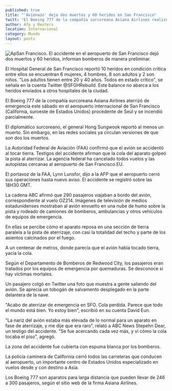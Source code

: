 ```yaml
---
published: true
title: "'Avionazo' deja dos muertos y 60 heridos en San Francisco"
twitt: "El Boeing 777 de la compañía surcoreana Asiana Airlines realizó un aterrizaje forzoso, se partió al tocar la pista y se incendió parcialmente"
author: Afp y Reuters
location: Internacional
category: Mundo
layout: posts
---
```


![Ap](http://i.imgur.com/w6kmnhGm.jpg)San Francisco. El accidente en el aeropuerto de San Francisco dejó dos muertos y 60 heridos, informan bomberos de manera preliminar.

El Hospital General de San Francisco reportó 10 heridos en condición crítica entre ellos se encuentran  6 mujeres, 4 hombres, 8 son adultos y 2 son niños. "Los adultos tienen entre 20 y 40 años. Todos en estado crítico", se señala en la cuenta Twitter @SFGHRebuild. Este balance no abarca a los heridos enviados a otros hospitales de la ciudad.

El  Boeing 777 de la compañía surcoreana Asiana Airlines aterrizó de emergencia este sábado en el aeropuerto internacional de San Francisco (California, suroeste de Estados Unidos) procedente de Seúl y se incendió parcialmente.

El diplomático surcoreano, el general Hong Sungwook reportó al menos un muerto. Sin embargo, en las redes sociales ya circulan versiones de que son dos los muertos.

La Autoridad Federal de Aviación (FAA) confirmó que el avión se accidentó al tocar tierra. Testigos del accidente afirman que la cola del aparato golpeó la pista al aterrizar. La agencia federal ha cancelado todos vuelos y las autopistas cercanas al aeropuerto de San Francisco.EU.

El portavoz de la FAA, Lynn Lunsfor, dijo a la AFP que el aeropuerto cerró sus operaciones hasta nuevo aviso. El accidente se registró sobre las 18H30 GMT.

La cadena ABC afirmó que 290 pasajeros viajaban a bordo del avión, correspondiente al vuelo OZ214.
Imágenes de televisión de medios estadunidenses mostraban al avión envuelto en una nube de humo sobre la pista y rodeado de camiones de bomberos, ambulancias y otros vehículos de equipos de emergencia.

En ellas se percibe cómo el aparato reposa en una sección de tierra paralela a la pista de aterrizaje, con casi la totalidad del techo y parte de los asientos calcinados por el fuego.

A un centenar de metros, donde parecía que el avión había tocado tierra, yacía la cola.

Según el Departamento de Bomberos de Redwood City, los pasajeros eran tratados por los equipos de emergencia por quemaduras. Se desconoce si hay víctimas mortales.

Un pasajero colgó en Twitter una foto que muestra a gente saliendo del avión. Se aprecia un tobogán de salvamento desplegado en la parte delantera de la nave.

"Acabo de aterrizar de emergencia en SFO. Cola perdida. Parece que todo el mundo está bien. Yo estoy bien", escribió en su cuenta David Eun.

"La nariz del avión estaba más elevada de lo normal para un aparato en fase de aterrizaje, y me dije que era raro", relató a ABC News Stepehn Dear, un testigo del accidente. "Se fue acercando cada vez más, y vi cómo la cola tocaba el piso", agregó.

La zona del accidente fue cubierta con espuma blanca por los bomberos.

La policía caminera de California cerró todos las carreteras que conducen al aeropuerto, un importante centro de Estados Unidos especializado en vuelos desde y con destino a Asia.

Los Boeing 777 son aparatos para larga distancia que pueden llevar de 246 a 300 pasajeros, según el sitio web de la firma Asiana Airlines.
